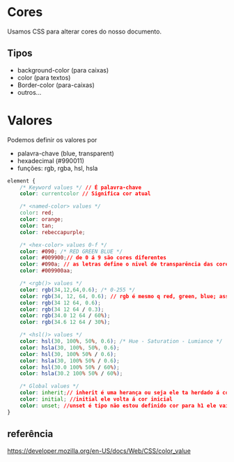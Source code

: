 # Cores

Usamos CSS para alterar cores do nosso documento.

## Tipos

* background-color (para caixas)
* color (para textos)
* Border-color (para-caixas)
* outros...

# Valores

Podemos definir os valores por

* palavra-chave (blue, transparent)
* hexadecimal (#990011)
* funções: rgb, rgba, hsl, hsla

```css
element {
    /* Keyword values */ // É palavra-chave
    color: currentcolor // Significa cor atual

    /* <named-color> values */
    color: red;
    color: orange;
    color: tan;
    color: rebeccapurple;

    /* <hex-color> values 0-f */
    color: #090; /* RED GREEN BLUE */
    color: #009900;// de 0 á 9 são cores diferentes
    color: #090a; // as letras define o nivel de transparência das cores 
    color: #009900aa;

    /* <rgb()> values */
    color: rgb(34,12,64,0.6); /* 0-255 */
    color: rgb(34, 12, 64, 0.6); // rgb é mesmo q red, green, blue; assim fica rgb.
    color: rgb(34 12 64, 0.6);
    color: rgb(34 12 64 / 0.3);
    color: rgb(34.0 12 64 / 60%);
    color: rgb(34.6 12 64 / 30%);

    /* <hsl()> values */
    color: hsl(30, 100%, 50%, 0.6); /* Hue - Saturation - Lumiance */
    color: hsla(30, 100%, 50%, 0.6);
    color: hsl(30, 100% 50% / 0.6);
    color: hsla(30, 100% 50% / 0.6);
    color: hsl(30.0 100% 50% / 60%);
    color: hsla(30.2 100% 50% / 60%);

    /* Global values */
    color: inherit;// inherit é uma herança ou seja ele ta herdado á cor do elemento anterior
    color: initial; //initial ele volta á cor inicial
    color: unset; //unset é tipo não estou definido cor para h1 ele vai pegar a cor do contexto q é está também.
}
```

## referência

https://developer.mozilla.org/en-US/docs/Web/CSS/color_value
